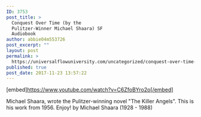 ```yaml
---
ID: 3753
post_title: >
  Conquest Over Time (by the
  Pulitzer-Winner Michael Shaara) SF
  Audiobook
author: abbie04m553726
post_excerpt: ""
layout: post
permalink: >
  https://universalflowuniversity.com/uncategorized/conquest-over-time-by-the-pulitzer-winner-michael-shaara-sf-audiobook/
published: true
post_date: 2017-11-23 13:57:22
---
```

[embed]https://www.youtube.com/watch?v=C6ZfoBYro2o[/embed]<br>
<p>Michael Shaara, wrote the Pulitzer-winning novel "The Killer Angels". This is his work from 1956. Enjoy!
by Michael Shaara (1928 - 1988)</p>